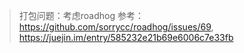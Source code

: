 > 打包问题：考虑roadhog 参考：https://github.com/sorrycc/roadhog/issues/69, https://juejin.im/entry/585232e21b69e6006c7e33fb
